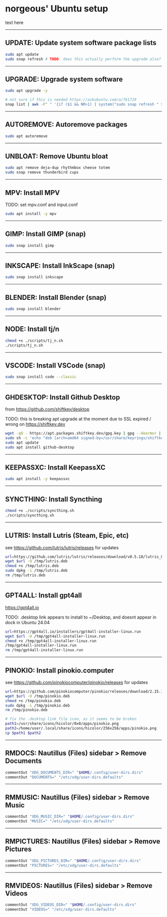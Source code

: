 # norgeous' Ubuntu setup

text here

---

## UPDATE: Update system software package lists

```sh
sudo apt update
sudo snap refresh # TODO: does this actually perform the upgrade also?
```

---

## UPGRADE: Upgrade system software

```sh
sudo apt upgrade -y

# not sure if this is needed https://askubuntu.com/a/761719
snap list | awk -F" " '{if ($1 && NR>1) { system("sudo snap refresh " $1) }}'
```

---

## AUTOREMOVE: Autoremove packages

```sh
sudo apt autoremove
```

---

## UNBLOAT: Remove Ubuntu bloat

```sh
sudo apt remove deja-dup rhythmbox cheese totem
sudo snap remove thunderbird cups
```

---

## MPV: Install MPV

TODO: set mpv.conf and input.conf

```sh
sudo apt install -y mpv
```

---

## GIMP: Install GIMP (snap)

```sh
sudo snap install gimp
```

---

## INKSCAPE: Install InkScape (snap)

```sh
sudo snap install inkscape
```

---

## BLENDER: Install Blender (snap)

```sh
sudo snap install blender
```

---

## NODE: Install tj/n

```sh
chmod +x ./scripts/tj_n.sh
./scripts/tj_n.sh
```

---

## VSCODE: Install VSCode (snap)

```sh
sudo snap install code --classic
```

---

## GHDESKTOP: Install Github Desktop

from https://github.com/shiftkey/desktop

TODO: this is breaking apt upgrade at the moment due to SSL expired / wrong on https://shiftkey.dev

```sh
wget -qO - https://apt.packages.shiftkey.dev/gpg.key | gpg --dearmor | sudo tee /usr/share/keyrings/shiftkey-packages.gpg > /dev/null
sudo sh -c 'echo "deb [arch=amd64 signed-by=/usr/share/keyrings/shiftkey-packages.gpg] https://apt.packages.shiftkey.dev/ubuntu/ any main" > /etc/apt/sources.list.d/shiftkey-packages.list'
sudo apt update
sudo apt install github-desktop
```

---

## KEEPASSXC: Install KeepassXC

```sh
sudo apt install -y keepassxc
```

---

## SYNCTHING: Install Syncthing

```sh
chmod +x ./scripts/syncthing.sh
./scripts/syncthing.sh
```

---

## LUTRIS: Install Lutris (Steam, Epic, etc)

see https://github.com/lutris/lutris/releases for updates

```sh
url=https://github.com/lutris/lutris/releases/download/v0.5.18/lutris_0.5.18_all.deb
wget $url -O /tmp/lutris.deb
chmod +x /tmp/lutris.deb
sudo dpkg -i /tmp/lutris.deb
rm /tmp/lutris.deb
```

---

## GPT4ALL: Install gpt4all

https://gpt4all.io

TODO: .desktop link appears to install to ~/Desktop, and doesnt appear in dock in Ubuntu 24.04

```sh
url=https://gpt4all.io/installers/gpt4all-installer-linux.run
wget $url -O /tmp/gpt4all-installer-linux.run
chmod +x /tmp/gpt4all-installer-linux.run
/tmp/gpt4all-installer-linux.run
rm /tmp/gpt4all-installer-linux.run
```

---

## PINOKIO: Install pinokio.computer

see https://github.com/pinokiocomputer/pinokio/releases for updates

```sh
url=https://github.com/pinokiocomputer/pinokio/releases/download/2.15.1/Pinokio_2.15.1_amd64.deb
wget $url -O /tmp/pinokio.deb
chmod +x /tmp/pinokio.deb
sudo dpkg -i /tmp/pinokio.deb
rm /tmp/pinokio.deb

# fix the .desktop link file icon, as it seems to be broken
path1=/usr/share/icons/hicolor/0x0/apps/pinokio.png
path2=/home/user/.local/share/icons/hicolor/256x256/apps/pinokio.png
cp $path1 $path2
```

---

## RMDOCS: Nautillus (Files) sidebar > Remove Documents

```sh
commentOut "XDG_DOCUMENTS_DIR=" "$HOME/.config/user-dirs.dirs"
commentOut "DOCUMENTS=" "/etc/xdg/user-dirs.defaults"
```

---

## RMMUSIC: Nautillus (Files) sidebar > Remove Music

```sh
commentOut "XDG_MUSIC_DIR=" "$HOME/.config/user-dirs.dirs"
commentOut "MUSIC=" "/etc/xdg/user-dirs.defaults"
```

---

## RMPICTURES: Nautillus (Files) sidebar > Remove Pictures

```sh
commentOut "XDG_PICTURES_DIR=" "$HOME/.config/user-dirs.dirs"
commentOut "PICTURES=" "/etc/xdg/user-dirs.defaults"
```

---

## RMVIDEOS: Nautillus (Files) sidebar > Remove Videos

```sh
commentOut "XDG_VIDEOS_DIR=" "$HOME/.config/user-dirs.dirs"
commentOut "VIDEOS=" "/etc/xdg/user-dirs.defaults"
```
